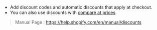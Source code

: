 
- Add discount codes and automatic discounts that apply at checkout.
- You can also use discounts with [compare at prices](https://help.shopify.com/en/manual/discounts/sales).

> Manual Page : https://help.shopify.com/en/manual/discounts

